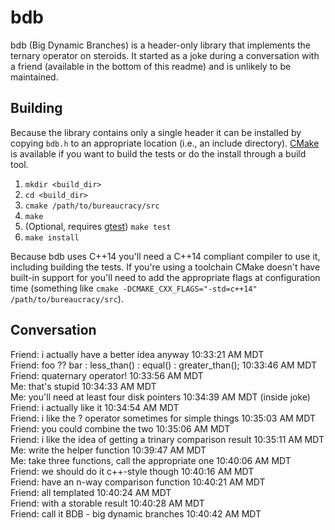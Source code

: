 # bdb
bdb (Big Dynamic Branches) is a header-only library that implements the
ternary operator on steroids.  It started as a joke during a conversation with
a friend (available in the bottom of this readme) and is unlikely to be
maintained.

## Building
Because the library contains only a single header it can be installed by
copying `bdb.h` to an appropriate location (i.e., an include directory).
[CMake][1] is available if you want to build the tests or do the install
through a build tool.

1. `mkdir <build_dir>`
2. `cd <build_dir>`
3. `cmake /path/to/bureaucracy/src`
4. `make`
5. (Optional, requires [gtest][2]) `make test`
6. `make install`

Because bdb uses C++14 you'll need a C++14 compliant compiler to use it,
including building the tests.  If you're using a toolchain CMake doesn't have
built-in support for you'll need to add the appropriate flags at configuration
time (something like
`cmake -DCMAKE_CXX_FLAGS="-std=c++14" /path/to/bureaucracy/src`).

## Conversation
Friend: i actually have a better idea anyway 10:33:21 AM MDT  
Friend: foo ?? bar : less_than() : equal() : greater_than(); 10:33:46 AM MDT  
Friend: quaternary operator! 10:33:56 AM MDT  
Me: that's stupid 10:34:33 AM MDT  
Me: you'll need at least four disk pointers 10:34:39 AM MDT (inside joke)  
Friend: i actually like it 10:34:54 AM MDT  
Friend: i like the ? operator sometimes for simple things 10:35:03 AM MDT  
Friend: you could combine the two 10:35:06 AM MDT  
Friend: i like the idea of getting a trinary comparison result 10:35:11 AM MDT  
Me: write the helper function 10:39:47 AM MDT  
Me: take three functions, call the appropriate one 10:40:06 AM MDT  
Friend: we should do it c++-style though 10:40:16 AM MDT  
Friend: have an n-way comparison function 10:40:21 AM MDT  
Friend: all templated 10:40:24 AM MDT  
Friend: with a storable result 10:40:28 AM MDT  
Friend: call it BDB - big dynamic branches 10:40:42 AM MDT  

[1]: https://cmake.org/ "CMake"
[2]: https://github.com/google/googletest "gtest"
